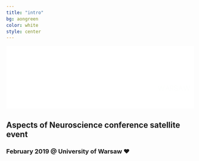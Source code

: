 ```yaml
---
title: "intro"
bg: aongreen
color: white
style: center
---
```


![Brainhack Warsaw 2019](img/aon-logo.png)

## Aspects of Neuroscience conference satellite event

### February 2019 @ University of Warsaw ❤️
